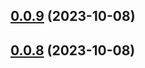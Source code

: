 ## [0.0.9](https://github.com/ismufang/vue-uses/compare/v0.0.8...v0.0.9) (2023-10-08)

## [0.0.8](https://github.com/ismufang/vue-uses/compare/v0.0.7...v0.0.8) (2023-10-08)
